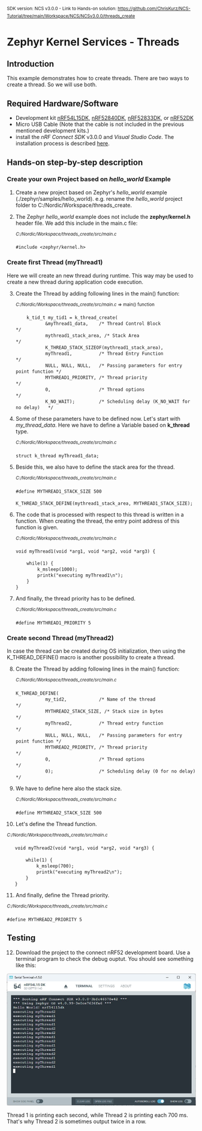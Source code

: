 <sup>SDK version: NCS v3.0.0  -  Link to Hands-on solution: https://github.com/ChrisKurz/NCS-Tutorial/tree/main/Workspace/NCS/NCSv3.0.0/threads_create</sup>

# Zephyr Kernel Services - Threads

## Introduction

This example demonstrates how to create threads. There are two ways to create a thread. So we will use both. 

## Required Hardware/Software
- Development kit [nRF54L15DK](https://www.nordicsemi.com/Products/Development-hardware/nRF54L15-DK), [nRF52840DK](https://www.nordicsemi.com/Products/Development-hardware/nRF52840-DK), [nRF52833DK](https://www.nordicsemi.com/Products/Development-hardware/nRF52833-DK), or [nRF52DK](https://www.nordicsemi.com/Products/Development-hardware/nrf52-dk) 
- Micro USB Cable (Note that the cable is not included in the previous mentioned development kits.)
- install the _nRF Connect SDK_ v3.0.0 and _Visual Studio Code_. The installation process is described [here](https://academy.nordicsemi.com/courses/nrf-connect-sdk-fundamentals/lessons/lesson-1-nrf-connect-sdk-introduction/topic/exercise-1-1/).

## Hands-on step-by-step description 

### Create your own Project based on _hello_world_ Example

1) Create a new project based on Zephyr's _hello_world_ example (./zephyr/samples/hello_world). e.g. rename the _hello_world_ project folder to C:/Nordic/Workspace/threads_create.

2) The Zephyr _hello_world_ example does not include the __zephyr/kernel.h__ header file. We add this include in the main.c file:

   <sup>_C:/Nordic/Workspace/threads_create/src/main.c_ </sup>

       #include <zephyr/kernel.h>


### Create first Thread (myThread1)

Here we will create an new thread during runtime. This way may be used to create a new thread during application code execution. 

3) Create the Thread by adding following lines in the main() function:

   <sup>_C:/Nordic/Workspace/threads_create/src/main.c_ => main() function</sup>
   
           k_tid_t my_tid1 = k_thread_create(
                  &myThread1_data,    /* Thread Control Block                        */
                  mythread1_stack_area, /* Stack Area                                */
                  K_THREAD_STACK_SIZEOF(mythread1_stack_area),
                  myThread1,          /* Thread Entry Function                       */
                  NULL, NULL, NULL,   /* Passing parameters for entry point function */
                  MYTHREAD1_PRIORITY, /* Thread priority                             */
                  0,                  /* Thread options                              */
                  K_NO_WAIT);         /* Scheduling delay (K_NO_WAIT for no delay)   */

4) Some of these parameters have to be defined now. Let's start with _my_thread_data_. Here we have to define a Variable based on __k_thread__ type. 

   <sup>_C:/Nordic/Workspace/threads_create/src/main.c_</sup>

       struct k_thread myThread1_data;

5) Beside this, we also have to define the stack area for the thread. 

   <sup>_C:/Nordic/Workspace/threads_create/src/main.c_</sup>

       #define MYTHREAD1_STACK_SIZE 500

       K_THREAD_STACK_DEFINE(mythread1_stack_area, MYTHREAD1_STACK_SIZE);

6) The code that is processed with respect to this thread is written in a function. When creating the thread, the entry point address of this function is given. 

   <sup>_C:/Nordic/Workspace/threads_create/src/main.c_</sup>

       void myThread1(void *arg1, void *arg2, void *arg3) {
        
           while(1) {
               k_msleep(1000);
               printk("executing myThread1\n");
           }
       }

7) And finally, the thread priority has to be defined.

   <sup>_C:/Nordic/Workspace/threads_create/src/main.c_</sup>

       #define MYTHREAD1_PRIORITY 5


### Create second Thread (myThread2)

In case the thread can be created during OS initialization, then using the K_THREAD_DEFINE() macro is another possibility to create a thread. 

8) Create the Thread by adding following lines in the main() function:

   <sup>_C:/Nordic/Workspace/threads_create/src/main.c_</sup>

       K_THREAD_DEFINE(
                  my_tid2,            /* Name of the thread                          */
                  MYTHREAD2_STACK_SIZE, /* Stack size in bytes                       */
                  myThread2,          /* Thread entry function                       */
                  NULL, NULL, NULL,   /* Passing parameters for entry point function */
                  MYTHREAD2_PRIORITY, /* Thread priority                             */
                  0,                  /* Thread options                              */
                  0);                 /* Scheduling delay (0 for no delay)           */

9) We have to define here also the stack size.

   <sup>_C:/Nordic/Workspace/threads_create/src/main.c_</sup>

       #define MYTHREAD2_STACK_SIZE 500

10) Let's define the Thread function. 

   <sup>_C:/Nordic/Workspace/threads_create/src/main.c_</sup> 

       void myThread2(void *arg1, void *arg2, void *arg3) {
        
           while(1) {
               k_msleep(700);
               printk("executing myThread2\n");
           }
       }

11) And finally, define the Thread priority. 

   <sup>_C:/Nordic/Workspace/threads_create/src/main.c_</sup>

    #define MYTHREAD2_PRIORITY 5

 


## Testing

12) Download the project to the connect nRF52 development board. Use a terminal program to check the debug ouptut. You should see something like this:

   ![image](images/ZKS_threads_create/Testing.jpg)
   
   Thread 1 is printing each second, while Thread 2 is printing each 700 ms. That's why Thread 2 is sometimes output twice in a row. 

